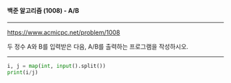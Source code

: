 #### 백준 알고리즘 (1008) - A/B

---

https://www.acmicpc.net/problem/1008



두 정수 A와 B를 입력받은 다음, A/B를 출력하는 프로그램을 작성하시오.



---



```python
i, j = map(int, input().split())
print(i/j)
```

